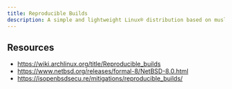 ```yaml
---
title: Reproducible Builds
description: A simple and lightweight Linux® distribution based on musl libc and toybox
---
```


## Resources
- https://wiki.archlinux.org/title/Reproducible_builds
- https://www.netbsd.org/releases/formal-8/NetBSD-8.0.html
- https://isopenbsdsecu.re/mitigations/reproducible_builds/
